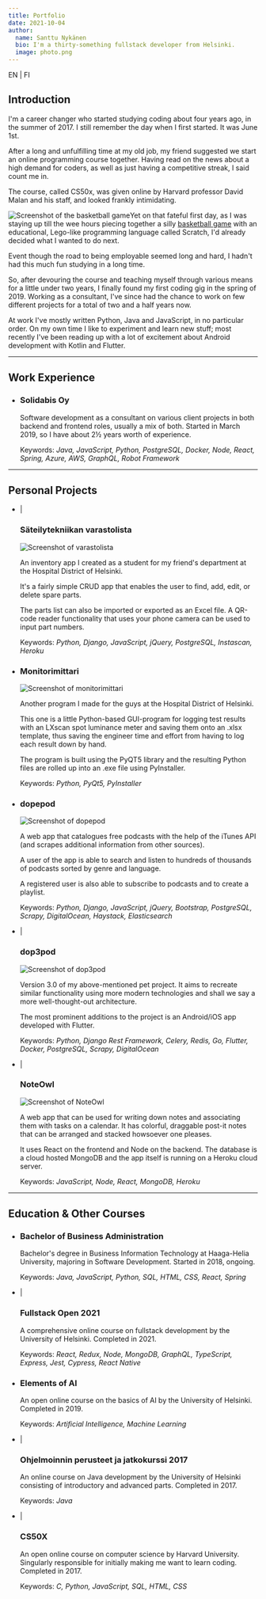 ```yaml
---
title: Portfolio
date: 2021-10-04
author:
  name: Santtu Nykänen
  bio: I'm a thirty-something fullstack developer from Helsinki.
  image: photo.png
---
```


<aside>
  <nuxt-link class="nuxt-link-active" to="/portfolio/en">EN</nuxt-link>
  <span class="pipe"> | </span>
  <nuxt-link to="/portfolio/fi">FI</nuxt-link>
</aside>

## Introduction

I'm a career changer who started studying coding about four years ago, in the summer
of 2017. I still remember the day when I first started. It was June 1st.

After a long and unfulfilling time at my old job, my friend suggested we start an
online programming course together. Having read on the news about a high demand for
coders, as well as just having a competitive streak, I said count me in.

The course, called CS50x, was given online by Harvard professor David Malan and his
staff, and looked frankly intimidating.

<img src="basketball.png" style="float:left;" alt="Screenshot of the basketball game" />

Yet on that fateful first day, as I was staying up till the wee hours piecing
together a silly <a href="https://scratch.mit.edu/projects/164378114/">basketball
game</a> with an educational, Lego-like programming language called Scratch, I'd
already decided what I wanted to do next.

Event though the road to being employable seemed long and hard, I hadn't had this much fun
studying in a long time.

So, after devouring the course and teaching myself through various means for a
little under two years, I finally found my first coding gig in the spring of 2019.
Working as a consultant, I've since had the chance to work on few different projects
for a total of two and a half years now.

At work I've mostly written Python, Java and JavaScript, in no particular order.
On my own time I like to experiment and learn new stuff; most recently I've been
reading up with a lot of excitement about Android development with Kotlin and Flutter.

***

## Work Experience
* 
  <aside>
    <a rel="noreferrer" href="https://www.linkedin.com/company/solidabis/">
      <font-awesome-icon :icon="['fab', 'linkedin']"/>
    </a>
  </aside>
  
  ### Solidabis Oy

  Software development as a consultant on various client projects in both backend
  and frontend roles, usually a mix of both. Started in March 2019, so I have about
  2½ years worth of experience.
  
  Keywords: *Java, JavaScript, Python, PostgreSQL, Docker, Node, React, Spring,
  Azure, AWS, GraphQL, Robot Framework*

***

## Personal Projects
* 
  <aside>
    <a href="https://varastolista.herokuapp.com/">
      <font-awesome-icon :icon="['fas', 'external-link-alt']"/>
        </a>
          <span class="pipe"> | </span>
        <a href="https://github.com/cyanidesayonara/varastolista">
      <font-awesome-icon :icon="['fab', 'github']"/>
    </a>
  </aside>
  
  ### Säteilytekniikan varastolista

  <img src="varastolista.png" class="float-right" alt="Screenshot of varastolista" />

  An inventory app I created as a student for my friend's department at the Hospital
  District of Helsinki.

  It's a fairly simple CRUD app that enables the user to find, add, edit, or delete
  spare parts.
 
  The parts list can also be imported or exported as an Excel file. A QR-code reader
  functionality that uses your phone camera can be used to input part numbers.
  
  Keywords: *Python, Django, JavaScript, jQuery, PostgreSQL, Instascan, Heroku*

* 
  <aside>
    <a href="https://github.com/cyanidesayonara/monitorimittari">
      <font-awesome-icon :icon="['fab', 'github']"/>
    </a>
  </aside>
  
  ### Monitorimittari

  <img src="monitorimittari.png" class="float-right" alt="Screenshot of monitorimittari" />

  Another program I made for the guys at the Hospital District of Helsinki.

  This one is a little Python-based GUI-program for logging test results with an
  LXscan spot luminance meter and saving them onto an .xlsx template, thus saving
  the engineer time and effort from having to log each result down by hand.

  The program is built using the PyQT5 library and the resulting Python files are
  rolled up into an .exe file using PyInstaller.
  
  Keywords: *Python, PyQt5, PyInstaller*

* 
  <aside>
    <a href="https://github.com/cyanidesayonara/dopepod">
      <font-awesome-icon :icon="['fab', 'github']"/>
    </a>
  </aside>
  
  ### dopepod

  <img src="dopepod.png" class="float-right" alt="Screenshot of dopepod" />

  A web app that catalogues free podcasts with the help of the iTunes API (and
  scrapes additional information from other sources).

  A user of the app is able to search and listen to hundreds of thousands of
  podcasts sorted by genre and language.

  A registered user is also able to subscribe to podcasts and to create a playlist.
  
  Keywords: *Python, Django, JavaScript, jQuery, Bootstrap, PostgreSQL, Scrapy,
  DigitalOcean, Haystack, Elasticsearch*

* 
  <aside>
    <a href="https://dop3pod.herokuapp.com/">
      <font-awesome-icon :icon="['fas', 'external-link-alt']"/>
    </a>
    <span class="pipe"> | </span>
    <a href="https://github.com/cyanidesayonara/dop3pod">
      <font-awesome-icon :icon="['fab', 'github']"/>
    </a>
  </aside>
  
  ### dop3pod

  <img src="dop3pod.png" class="float-right" alt="Screenshot of dop3pod" />

  Version 3.0 of my above-mentioned pet project. It aims to recreate similar
  functionality using more modern technologies and shall we say a more
  well-thought-out architecture.

  The most prominent additions to the project is an Android/iOS app developed with
  Flutter. 
  
  Keywords: *Python, Django Rest Framework, Celery, Redis, Go, Flutter, Docker,
  PostgreSQL, Scrapy, DigitalOcean*

* 
  <aside>
    <a href="https://noteowl.herokuapp.com/">
      <font-awesome-icon :icon="['fas', 'external-link-alt']"/>
    </a>
    <span class="pipe"> | </span>
    <a href="https://github.com/cyanidesayonara/noteowl">
      <font-awesome-icon :icon="['fab', 'github']"/>
    </a>
  </aside>
  
  ### NoteOwl

  <img src="noteowl.png" class="float-right" alt="Screenshot of NoteOwl" />

  A web app that can be used for writing down notes and associating them with tasks on
  a calendar. It has colorful, draggable post-it notes that can be arranged and stacked
  howsoever one pleases.

  It uses React on the frontend and Node on the backend. The database is a cloud
  hosted MongoDB and the app itself is running on a Heroku cloud server. 
  
  Keywords: *JavaScript, Node, React, MongoDB, Heroku*

***

## Education & Other Courses
* 
  <aside>
    <a rel="noreferrer" href="https://www.haaga-helia.fi/fi/tietojenkasittelyn-koulutus-tradenomi-amk">
      <font-awesome-icon :icon="['fas', 'external-link-alt']"/>
    </a>
  </aside>
  
  ### Bachelor of Business Administration

  Bachelor's degree in Business Information Technology at Haaga-Helia University,
  majoring in Software Development. Started in 2018, ongoing.
  
  Keywords: *Java, JavaScript, Python, SQL, HTML, CSS, React, Spring*

* 
  <aside>
    <a rel="noreferrer" href="https://fullstackopen.com/">
      <font-awesome-icon :icon="['fas', 'external-link-alt']"/>
    </a>
    <span class="pipe"> | </span>
    <a href="https://github.com/cyanidesayonara/fullstack-mooc-2021">
      <font-awesome-icon :icon="['fab', 'github']"/>
    </a>
  </aside>
  
  ### Fullstack Open 2021

  A comprehensive online course on fullstack development by the University of
  Helsinki. Completed in 2021.
  
  Keywords: *React, Redux, Node, MongoDB, GraphQL, TypeScript, Express, Jest, Cypress, React Native*

* 
  <aside>
    <a rel="noreferrer" href="https://www.elementsofai.com/fi">
      <font-awesome-icon :icon="['fas', 'external-link-alt']"/>
    </a>
  </aside>
  
  ### Elements of AI

  An open online course on the basics of AI by the University of Helsinki.
  Completed in 2019.
  
  Keywords: *Artificial Intelligence, Machine Learning*

* 
  <aside>
    <a rel="noreferrer" href="https://2017-ohjelmointi.github.io/">
      <font-awesome-icon :icon="['fas', 'external-link-alt']"/>
    </a>
    <span class="pipe"> | </span>
    <a href="https://github.com/cyanidesayonara/java-mooc">
      <font-awesome-icon :icon="['fab', 'github']"/>
    </a>
  </aside>
  
  ### Ohjelmoinnin perusteet ja jatkokurssi 2017

  An online course on Java development by the University of Helsinki
  consisting of introductory and advanced parts. Completed in 2017.
  
  Keywords: *Java*

* 
  <aside>
    <a rel="noreferrer" href="https://www.edx.org/course/introduction-computer-science-harvardx-cs50x">
      <font-awesome-icon :icon="['fas', 'external-link-alt']"/>
    </a>
    <span class="pipe"> | </span>
    <a href="https://github.com/cyanidesayonara/cs50-mooc">
      <font-awesome-icon :icon="['fab', 'github']"/>
    </a>
  </aside>
  
  ### CS50X

  An open online course on computer science by Harvard University. Singularly
  responsible for initially making me want to learn coding. Completed in 2017.
  
  Keywords: *C, Python, JavaScript, SQL, HTML, CSS*
